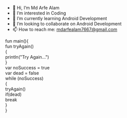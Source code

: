 - 👋 Hi, I’m Md Arfe Alam
- 👀 I’m interested in Coding
- 🌱 I’m currently learning Android Development
- 💞️ I’m looking to collaborate on Android Development
- 📫 How to reach me: mdarfealam7667@gmail.com

 fun main(){ <br>
    fun tryAgain() <br>
    { <br>
        println("Try Again...") <br>
    } <br>
    var noSuccess = true <br>
    var dead = false <br>
    while (noSuccess) <br>
    {   <br>
        tryAgain() <br>
        if(dead) <br>
            break <br>
    } <br>
 } <br>
 
<!---
mdarfealam36/mdarfealam36 is a ✨ special ✨ repository because its `README.md` (this file) appears on your GitHub profile.
You can click the Preview link to take a look at your changes.
--->
